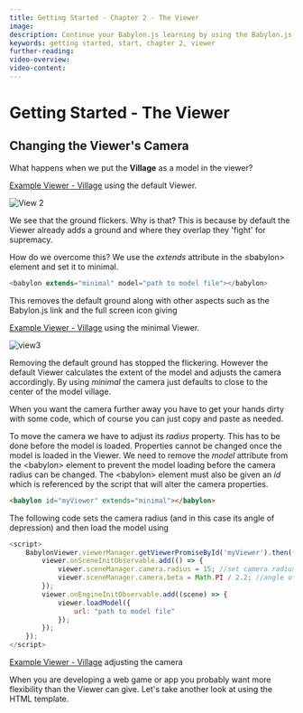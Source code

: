 ```yaml
---
title: Getting Started - Chapter 2 - The Viewer
image:
description: Continue your Babylon.js learning by using the Babylon.js viewer to view a model.
keywords: getting started, start, chapter 2, viewer
further-reading:
video-overview:
video-content:
---
```


# Getting Started - The Viewer

## Changing the Viewer's Camera

What happens when we put the **Village** as a model in the viewer?

[Example Viewer - Village](/webpages/page2.html) using the default Viewer.

![View 2](/img/getstarted/view2.png)

We see that the ground flickers. Why is that? This is because by default the Viewer already adds a ground and where they overlap they 'fight' for supremacy.

How do we overcome this? We use the _extends_ attribute in the &le;babylon&gt; element and set it to minimal.

```javascript
<babylon extends="minimal" model="path to model file"></babylon>
```

This removes the default ground along with other aspects such as the Babylon.js link and the full screen icon giving

[Example Viewer - Village](/webpages/page3.html) using the minimal Viewer.

![view3](/img/getstarted/view3.png)

Removing the default ground has stopped the flickering. However the default Viewer calculates the extent of the model and adjusts the camera accordingly. By using _minimal_ the camera just defaults to close to the center of the model village.

When you want the camera further away you have to get your hands dirty with some code, which of course you can just copy and paste as needed.

To move the camera we have to adjust its _radius_ property. This has to be done before the model is loaded. Properties cannot be changed once the model is loaded in the Viewer. We need to remove the _model_ attribute from the &lt;babylon&gt; element to prevent the model loading before the camera radius can be changed. The &lt;babylon&gt; element must also be given an _id_ which is referenced by the script that will alter the camera properties.

```html
<babylon id="myViewer" extends="minimal"></babylon>
```

The following code sets the camera radius (and in this case its angle of depression) and then load the model using

```javascript
<script>
    BabylonViewer.viewerManager.getViewerPromiseById('myViewer').then((viewer) => {
        viewer.onSceneInitObservable.add(() => {
            viewer.sceneManager.camera.radius = 15; //set camera radius
            viewer.sceneManager.camera.beta = Math.PI / 2.2; //angle of depression
        });
        viewer.onEngineInitObservable.add((scene) => {
            viewer.loadModel({
                url: "path to model file"
            });
        });
    });
</script>
```

[Example Viewer - Village](/webpages/page4.html) adjusting the camera

When you are developing a web game or app you probably want more flexibility than the Viewer can give. Let's take another look at using the HTML template.
